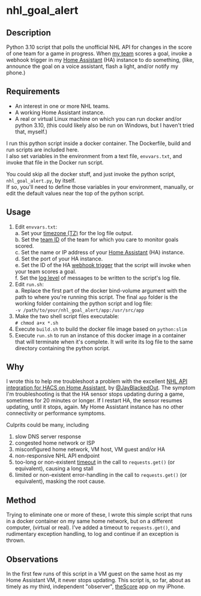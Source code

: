 # nhl_goal_alert

## Description
Python 3.10 script that polls the unofficial NHL API for changes in the score of one team for a game in progress.
When [my team](https://www.nhl.com/blues/) scores a goal, invoke a webhook trigger in my [Home Assistant](https://www.home-assistant.io/) (HA) instance to do something, (like, announce the goal on a voice assistant, flash a light, and/or notify my phone.)

## Requirements
- An interest in one or more NHL teams.
- A working Home Assistant instance.
- A real or virtual Linux machine on which you can run docker and/or python 3.10, (this could likely also be run on Windows, but I haven't tried that, myself.)

I run this python script inside a docker container. The Dockerfile, build and run scripts are included here.  
I also set variables in the environment from a text file, `envvars.txt`, and invoke that file in the Docker run script.  
  
You could skip all the docker stuff, and just invoke the python script, `nhl_goal_alert.py`, by itself.  
If so, you'll need to define those variables in your environment, manually, or edit the default values near the top of the python script.

## Usage
1. Edit `envvars.txt`:  
    a. Set your [timezone (TZ)](https://en.wikipedia.org/wiki/List_of_tz_database_time_zones) for the log file output.  
    b. Set the [team ID](https://github.com/JayBlackedOut/hass-nhlapi/blob/master/teams.md) of the team for which you care to monitor goals scored.  
    c. Set the name or IP address of your [Home Assistant](https://www.home-assistant.io/) (HA) instance.  
    d. Set the port of your HA instance.  
    e. Set the ID of the HA [webhook trigger](https://www.home-assistant.io/docs/automation/trigger/#webhook-trigger) that the script will invoke when your team scores a goal.  
    f. Set the [log level](https://docs.python.org/3/library/logging.html#logging-levels) of messages to be written to the script's log file.
2. Edit `run.sh`:  
    a. Replace the first part of the docker bind-volume argument with the path to where you're running this script. The final `app` folder is the working folder containing the python script and log file:  
        `-v /path/to/your/nhl_goal_alert/app:/usr/src/app`
3. Make the two shell script files executable:  
    `# chmod a+x *.sh`
4. Execute `build.sh` to build the docker file image based on `python:slim`
5. Execute `run.sh` to run an instance of this docker image in a container that will terminate when it's complete. It will write its log file to the same directory containing the python script.



## Why
I wrote this to help me troubleshoot a problem with the excellent [NHL API integration for HACS on Home Assistant](https://github.com/JayBlackedOut/hass-nhlapi), by [@JayBlackedOut](https://github.com/JayBlackedOut).
The symptom I'm troubleshooting is that the HA sensor stops updating during a game, sometimes for 20 minutes or longer.
If I restart HA, the sensor resumes updating, until it stops, again. My Home Assistant instance has no other connectivity or performance symptoms.

Culprits could be many, including 
1. slow DNS server response
1. congested home network or ISP
1. misconfigured home network, VM host, VM guest and/or HA
1. non-responsive NHL API endpoint
1. too-long or non-existent [timeout](https://requests.readthedocs.io/en/latest/user/quickstart/#timeouts) in the call to `requests.get()` (or equivalent), causing a long stall
1. limited or non-existent error-handling in the call to `requests.get()` (or equivalent), masking the root cause.

## Method
Trying to eliminate one or more of these, I wrote this simple script that runs in a docker container on my same home network, but on a different computer, (virtual or real).
I've added a timeout to `requests.get()`, and rudimentary exception handling, to log and continue if an exception is thrown.

## Observations
In the first few runs of this script in a VM guest on the same host as my Home Assistant VM, it never stops updating.
This script is, so far, about as timely as my third, independent "observer", [theScore](https://get.thescore.com/) app on my iPhone.
